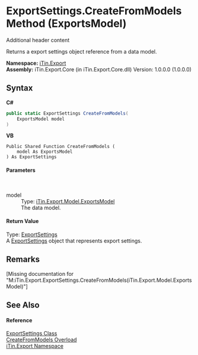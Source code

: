 # ExportSettings.CreateFromModels Method (ExportsModel)
Additional header content 

Returns a export settings object reference from a data model.

**Namespace:**&nbsp;<a href="N_iTin_Export">iTin.Export</a><br />**Assembly:**&nbsp;iTin.Export.Core (in iTin.Export.Core.dll) Version: 1.0.0.0 (1.0.0.0)

## Syntax

**C#**<br />
``` C#
public static ExportSettings CreateFromModels(
	ExportsModel model
)
```

**VB**<br />
``` VB
Public Shared Function CreateFromModels ( 
	model As ExportsModel
) As ExportSettings
```


#### Parameters
&nbsp;<dl><dt>model</dt><dd>Type: <a href="T_iTin_Export_Model_ExportsModel">iTin.Export.Model.ExportsModel</a><br />The data model.</dd></dl>

#### Return Value
Type: <a href="T_iTin_Export_ExportSettings">ExportSettings</a><br />A <a href="T_iTin_Export_ExportSettings">ExportSettings</a> object that represents export settings.

## Remarks
\[Missing <remarks> documentation for "M:iTin.Export.ExportSettings.CreateFromModels(iTin.Export.Model.ExportsModel)"\]

## See Also


#### Reference
<a href="T_iTin_Export_ExportSettings">ExportSettings Class</a><br /><a href="Overload_iTin_Export_ExportSettings_CreateFromModels">CreateFromModels Overload</a><br /><a href="N_iTin_Export">iTin.Export Namespace</a><br />